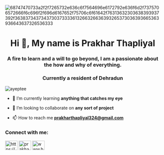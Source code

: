 ![68747470733a2f2f7265732e636c6f7564696e6172792e636f6d2f7375706572666f6c696f2f696d6167652f75706c6f61642f76313632303638393937392f3638373437343730373333613266326636393265373036393665363936643637326536333](https://user-images.githubusercontent.com/55792028/183431268-15901d73-8ab8-42fd-80d1-f138dc6a7e29.gif)

<h1 align="center">Hi 👋, My name is Prakhar Thapliyal</h1>
<h3 align="center">A fire to learn and a will to go beyond, I am a passionate about the how and why of everything.</h3>
<h3 align="center">Currently a resident of Dehradun</h3>

<p align="left"> <img src="https://komarev.com/ghpvc/?username=ayeptee&label=Profile%20views&color=0e75b6&style=flat" alt="ayeptee" /> </p>


- 🌱 I’m currently learning **anything that catches my eye**

- 👯 I’m looking to collaborate on **any sort of project**

- 📫 How to reach me **prakharthapliyal324@gmail.com**

<h3 align="left">Connect with me:</h3>
<p align="left">
<a href="https://linkedin.com/in/https://www.linkedin.com/in/prakhar-thapliyal-598851190/" target="blank"><img align="center" src="https://raw.githubusercontent.com/rahuldkjain/github-profile-readme-generator/master/src/images/icons/Social/linked-in-alt.svg" alt="https://www.linkedin.com/in/prakhar-thapliyal-598851190/" height="30" width="40" /></a>
<a href="https://www.hackerrank.com/prakharthapliya1" target="blank"><img align="center" src="https://raw.githubusercontent.com/rahuldkjain/github-profile-readme-generator/master/src/images/icons/Social/hackerrank.svg" alt="prakharthapliya1" height="30" width="40" /></a>
<a href="https://www.hackerearth.com/www.hackerearth.com/@prakharthapliyal324" target="blank"><img align="center" src="https://raw.githubusercontent.com/rahuldkjain/github-profile-readme-generator/master/src/images/icons/Social/hackerearth.svg" alt="www.hackerearth.com/@prakharthapliyal324" height="30" width="40" /></a>
</p>
